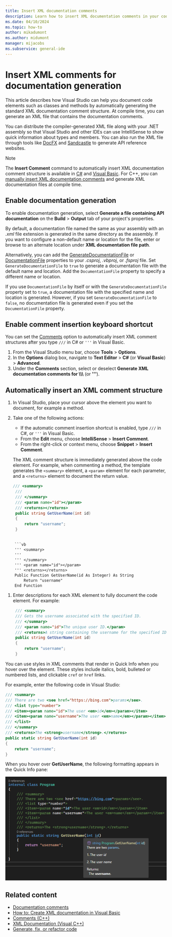 ```yaml
---
title: Insert XML documentation comments
description: Learn how to insert XML documentation comments in your code and create a compiler-generated XML comments file to distribute with your .NET assembly.
ms.date: 04/10/2024
ms.topic: how-to
author: mikadumont
ms.author: midumont
manager: mijacobs
ms.subservice: general-ide
---
```

# Insert XML comments for documentation generation

This article describes how Visual Studio can help you document code elements such as classes and methods by automatically generating the standard XML documentation comment structure. At compile time, you can generate an XML file that contains the documentation comments.

You can distribute the compiler-generated XML file along with your .NET assembly so that Visual Studio and other IDEs can use IntelliSense to show quick information about types and members. You can also run the XML file through tools like [DocFX](https://dotnet.github.io/docfx/) and [Sandcastle](https://www.microsoft.com/download/details.aspx?id=10526) to generate API reference websites.

> [!NOTE]
> The **Insert Comment** command to automatically insert XML documentation comment structure is available in [C#](/dotnet/csharp/programming-guide/xmldoc/) and [Visual Basic](/dotnet/visual-basic/programming-guide/program-structure/how-to-create-xml-documentation). For C++, you can [manually insert XML documentation comments](/cpp/build/reference/xml-documentation-visual-cpp) and generate XML documentation files at compile time.

## Enable documentation generation

To enable documentation generation, select **Generate a file containing API documentation** on the **Build** > **Output** tab of your project's properties.

By default, a documentation file named the same as your assembly with an *.xml* file extension is generated in the same directory as the assembly. If you want to configure a non-default name or location for the  file, enter or browse to an alternate location under **XML documentation file path**.

Alternatively, you can add the [GenerateDocumentationFile](/dotnet/core/project-sdk/msbuild-props#generatedocumentationfile) or [DocumentationFile](/dotnet/core/project-sdk/msbuild-props#documentationfile) properties to your *.csproj*, *.vbproj*, or *.fsproj* file. Set `GenerateDocumentationFile` to `true` to generate a documentation file with the default name and location. Add the `DocumentationFile` property to specify a different name or location.

If you use `DocumentationFile` by itself or with the `GenerateDocumentationFile` property set to `true`, a documentation file with the specified name and location is generated. However, if you set `GenerateDocumentationFile` to `false`, no documentation file is generated even if you set the `DocumentationFile` property.

## Enable comment insertion keyboard shortcut

You can set the [Comments](options-text-editor-csharp-advanced.md#comments) option to automatically insert XML comment structures after you type `///` in C# or `'''` in Visual Basic.

1. From the Visual Studio menu bar, choose **Tools** > **Options**.
1. In the **Options** dialog box, navigate to **Text Editor** > **C#** (or **Visual Basic**) > **Advanced**.
1. Under the **Comments** section, select or deselect **Generate XML documentation comments for \\\\\\** (or **'''**).

## Automatically insert an XML comment structure

1. In Visual Studio, place your cursor above the element you want to document, for example a method.

1. Take one of the following actions:

   - If the automatic comment insertion shortcut is enabled, type `///` in C#, or `'''` in Visual Basic.
   - From the **Edit** menu, choose **IntelliSense** > **Insert Comment**.
   - From the right-click or context menu, choose **Snippet** > **Insert Comment**.

   The XML comment structure is immediately generated above the code element. For example, when commenting a method, the template generates the `<summary>` element, a `<param>` element for each parameter, and a `<returns>` element to document the return value.

   ```csharp
   /// <summary>
    /// 
    /// </summary>
    /// <param name="id"></param>
    /// <returns></returns>
    public string GetUserName(int id)
    {
        return "username";
    }
```

    ```vb
    ''' <summary>
    ''' 
    ''' </summary>
    ''' <param name="id"></param>
    ''' <returns></returns>
    Public Function GetUserName(id As Integer) As String
        Return "username"
    End Function
```

1. Enter descriptions for each XML element to fully document the code element. For example:

   ```csharp
    /// <summary>
    /// Gets the username associated with the specified ID.
    /// </summary>
    /// <param name="id">The unique user ID.</param>
    /// <returns>A string containing the username for the specified ID.</returns>
    public string GetUserName(int id)
    {
        return "username";
    }
   ```
You can use styles in XML comments that render in Quick Info when you hover over the element. These styles include italics, bold, bulleted or numbered lists, and clickable `cref` or `href` links.

For example, enter the following code in Visual Studio:

```csharp
/// <summary>
/// There are two <see href="https://bing.com">params</see>.
/// <list type="number">
/// <item><param name="id">The user <em>id</em></param></item>
/// <item><param name="username">The user <em>name</em></param></item>
/// </list>
/// </summary>
/// <returns>The <strong>username</strong>.</returns>
public static string GetUserName(int id)
{
    return "username";
}
```

When you hover over **GetUserName**, the following formatting appears in the Quick Info pane:

![Screenshot showing the completed comment with style tags for a clickable link, a numbered list with italics, and bold formatting.](media/doc-style-cs.png)

## Related content

- [Documentation comments](/dotnet/csharp/language-reference/xmldoc/)
- [How to: Create XML documentation in Visual Basic](/dotnet/visual-basic/programming-guide/program-structure/how-to-create-xml-documentation)
- [Comments (C++)](/cpp/cpp/comments-cpp)
- [XML Documentation (Visual C++)](/cpp/build/reference/xml-documentation-visual-cpp)
- [Generate, fix, or refactor code](writing-code-in-the-code-and-text-editor.md#generate-fix-or-refactor-code)
